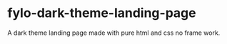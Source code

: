 # fylo-dark-theme-landing-page
A dark theme landing page made with pure html and css no frame work.
